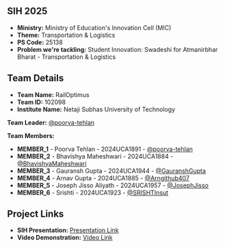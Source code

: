 ## SIH 2025

- **Ministry:** Ministry of Education's Innovation Cell (MIC)
- **Theme:** Transportation & Logistics
- **PS Code:** 25138
- **Problem we're tackling:** Student Innovation: Swadeshi for Atmanirbhar Bharat - Transportation & Logistics

## Team Details

- **Team Name:** RailOptimus
- **Team ID:** 102098
- **Institute Name:** Netaji Subhas University of Technology

**Team Leader:** [@poorva-tehlan](https://github.com/poorva-tehlan)

**Team Members:**

- **MEMBER_1**  - Poorva Tehlan - 2024UCA1891 - [@poorva-tehlan](https://github.com/poorva-tehlan)
- **MEMBER_2** - Bhavishya Maheshwari - 2024UCA1884 - [@BhavishyaMaheshwari](https://github.com/BhavishyaMaheshwari)
- **MEMBER_3** - Gauransh Gupta - 2024UCA1944 - [@GauranshGupta](https://github.com/GauranshGupta)
- **MEMBER_4** - Arnav Gupta - 2024UCA1885 - [@Arngithub407](https://github.com/Arngithub407)
- **MEMBER_5** - Joseph Jisso Aliyath - 2024UCA1957 - [@JosephJisso](https://github.com/JosephJisso)
- **MEMBER_6** - Srishti - 2024UCA1923 - [@SRISHTInsut](https://github.com/SRISHTInsut)

## Project Links

- **SIH Presentation:** [Presentation Link](https://drive.google.com/file/d/1Qq5v3u2YMuWnnH4N_ouCfDOluo1rIoEf/view)
- **Video Demonstration:** [Video Link](https://youtu.be/hF7HQPb_-J4)
